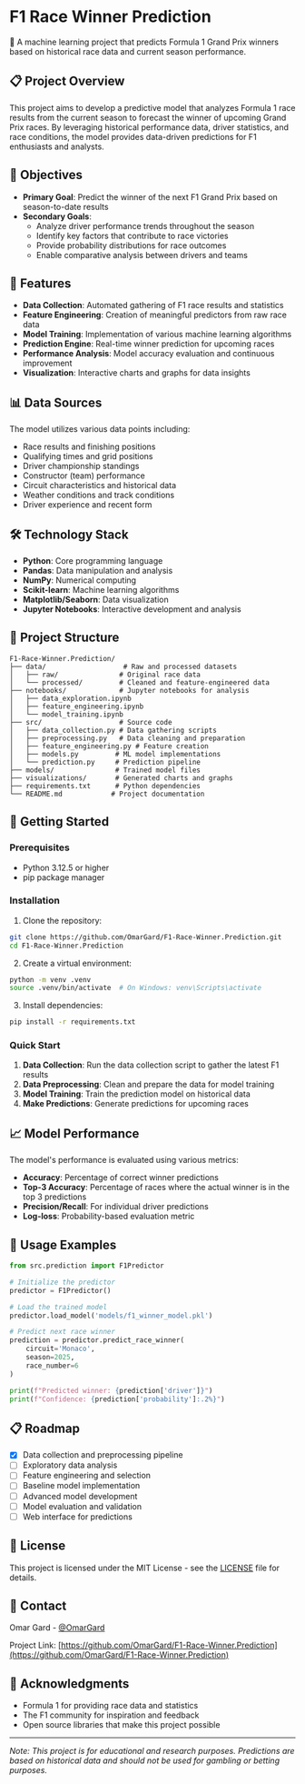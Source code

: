 # F1 Race Winner Prediction

🏁 A machine learning project that predicts Formula 1 Grand Prix winners based on historical race data and current season performance.

## 📋 Project Overview

This project aims to develop a predictive model that analyzes Formula 1 race results from the current season to forecast the winner of upcoming Grand Prix races. By leveraging historical performance data, driver statistics, and race conditions, the model provides data-driven predictions for F1 enthusiasts and analysts.

## 🎯 Objectives

- **Primary Goal**: Predict the winner of the next F1 Grand Prix based on season-to-date results
- **Secondary Goals**:
  - Analyze driver performance trends throughout the season
  - Identify key factors that contribute to race victories
  - Provide probability distributions for race outcomes
  - Enable comparative analysis between drivers and teams

## 🚀 Features

- **Data Collection**: Automated gathering of F1 race results and statistics
- **Feature Engineering**: Creation of meaningful predictors from raw race data
- **Model Training**: Implementation of various machine learning algorithms
- **Prediction Engine**: Real-time winner prediction for upcoming races
- **Performance Analysis**: Model accuracy evaluation and continuous improvement
- **Visualization**: Interactive charts and graphs for data insights

## 📊 Data Sources

The model utilizes various data points including:
- Race results and finishing positions
- Qualifying times and grid positions
- Driver championship standings
- Constructor (team) performance
- Circuit characteristics and historical data
- Weather conditions and track conditions
- Driver experience and recent form

## 🛠️ Technology Stack

- **Python**: Core programming language
- **Pandas**: Data manipulation and analysis
- **NumPy**: Numerical computing
- **Scikit-learn**: Machine learning algorithms
- **Matplotlib/Seaborn**: Data visualization
- **Jupyter Notebooks**: Interactive development and analysis

## 📁 Project Structure

```
F1-Race-Winner.Prediction/
├── data/                   # Raw and processed datasets
│   ├── raw/               # Original race data
│   └── processed/         # Cleaned and feature-engineered data
├── notebooks/             # Jupyter notebooks for analysis
│   ├── data_exploration.ipynb
│   ├── feature_engineering.ipynb
│   └── model_training.ipynb
├── src/                   # Source code
│   ├── data_collection.py # Data gathering scripts
│   ├── preprocessing.py   # Data cleaning and preparation
│   ├── feature_engineering.py # Feature creation
│   ├── models.py         # ML model implementations
│   └── prediction.py     # Prediction pipeline
├── models/               # Trained model files
├── visualizations/       # Generated charts and graphs
├── requirements.txt      # Python dependencies
└── README.md            # Project documentation
```

## 🚦 Getting Started

### Prerequisites

- Python 3.12.5 or higher
- pip package manager

### Installation

1. Clone the repository:
```bash
git clone https://github.com/OmarGard/F1-Race-Winner.Prediction.git
cd F1-Race-Winner.Prediction
```

2. Create a virtual environment:
```bash
python -m venv .venv
source .venv/bin/activate  # On Windows: venv\Scripts\activate
```

3. Install dependencies:
```bash
pip install -r requirements.txt
```

### Quick Start

1. **Data Collection**: Run the data collection script to gather the latest F1 results
2. **Data Preprocessing**: Clean and prepare the data for model training
3. **Model Training**: Train the prediction model on historical data
4. **Make Predictions**: Generate predictions for upcoming races

## 📈 Model Performance

The model's performance is evaluated using various metrics:
- **Accuracy**: Percentage of correct winner predictions
- **Top-3 Accuracy**: Percentage of races where the actual winner is in the top 3 predictions
- **Precision/Recall**: For individual driver predictions
- **Log-loss**: Probability-based evaluation metric

## 🔮 Usage Examples

```python
from src.prediction import F1Predictor

# Initialize the predictor
predictor = F1Predictor()

# Load the trained model
predictor.load_model('models/f1_winner_model.pkl')

# Predict next race winner
prediction = predictor.predict_race_winner(
    circuit='Monaco',
    season=2025,
    race_number=6
)

print(f"Predicted winner: {prediction['driver']}")
print(f"Confidence: {prediction['probability']:.2%}")
```

## 📋 Roadmap

- [X] Data collection and preprocessing pipeline
- [ ] Exploratory data analysis
- [ ] Feature engineering and selection
- [ ] Baseline model implementation
- [ ] Advanced model development
- [ ] Model evaluation and validation
- [ ] Web interface for predictions

## 📄 License

This project is licensed under the MIT License - see the [LICENSE](LICENSE) file for details.

## 📧 Contact

Omar Gard - [@OmarGard](https://github.com/OmarGard)

Project Link: [https://github.com/OmarGard/F1-Race-Winner.Prediction](https://github.com/OmarGard/F1-Race-Winner.Prediction)

## 🙏 Acknowledgments

- Formula 1 for providing race data and statistics
- The F1 community for inspiration and feedback
- Open source libraries that make this project possible

---

*Note: This project is for educational and research purposes. Predictions are based on historical data and should not be used for gambling or betting purposes.*
